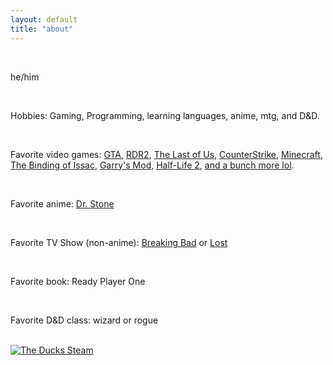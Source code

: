 ```yaml
---
layout: default
title: "about"
---
```


<div tag="infocontainer">
<div class="infos">
<br>
<p>he/him</p>
<br>
<p>Hobbies: Gaming, Programming, learning languages, anime, mtg, and D&D.</p>
<br>
<p>Favorite video games: <a href="https://www.rockstargames.com/games?franchise=grand-theft-auto">GTA</a>, <a href="https://www.rockstargames.com/games/reddeadredemption2">RDR2</a>, <a href="https://www.playstation.com/en-us/the-last-of-us/">The Last of Us</a>, <a href="https://www.counter-strike.net/">CounterStrike</a>, <a href="https://minecraft.net">Minecraft</a>, <a href="https://www.nicalis.com/games/thebindingofisaacrepentance">The Binding of Issac</a>, <a href="https://gmod.facepunch.com/">Garry's Mod</a>, <a href="https://www.half-life.com/en/halflife2">Half-Life 2</a>, <a href="https://steamcommunity.com/id/the-duck-quack-quack/games/?tab=all">and a bunch more lol</a>.</p>
<br>
<p>Favorite anime: <a href="https://www.viz.com/dr-stone">Dr. Stone</a></p>
<br>
<p>Favorite TV Show (non-anime): <a href="https://www.sonypictures.com/tv/breakingbad">Breaking Bad</a> or <a href="https://abc.com/primetime/lost/index?pn=index">Lost</a></p>
<br>
<p>Favorite book: Ready Player One</p>
<br>
<p>Favorite D&D class: wizard or rogue</p>
<br>
<a href="https://steamcommunity.com/id/the-duck-quack-quack/"><img src="https://www.steamidfinder.com/signature/76561199058891639.png" alt="The Ducks Steam" title="The Ducks Steam"/></a>        </div>
</div>
